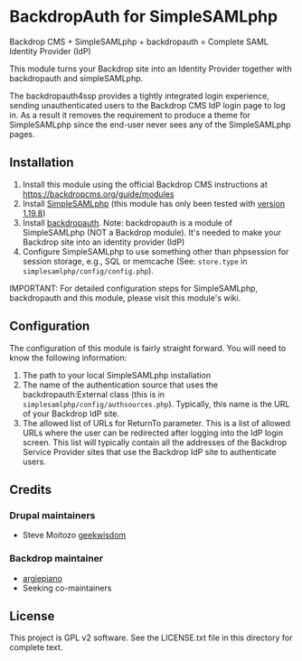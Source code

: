 # BackdropAuth for SimpleSAMLphp

Backdrop CMS + SimpleSAMLphp + backdropauth = Complete SAML Identity Provider (IdP)

This module turns your Backdrop site into an Identity Provider together with backdropauth and simpleSAMLphp.

The backdropauth4ssp provides a tightly integrated login experience, sending unauthenticated users to the Backdrop CMS IdP login page to log in. As a result it removes the requirement to produce a theme for SimpleSAMLphp since the end-user never sees any of the SimpleSAMLphp pages.

## Installation

1. Install this module using the official Backdrop CMS instructions at
  https://backdropcms.org/guide/modules
2. Install [SimpleSAMLphp](https://simplesamlphp.org/) (this module has only been tested with [version 1.19.8](https://github.com/simplesamlphp/simplesamlphp/releases/tag/v1.19.8))
3. Install [backdropauth](https://github.com/argiepiano/simplesamlphp-module-backdropauth). Note: backdropauth is a module of SimpleSAMLphp (NOT a Backdrop module). It's needed to make your Backdrop site into an identity provider (IdP)
4. Configure SimpleSAMLphp to use something other than phpsession for session storage, e.g., SQL or memcache (See: `store.type` in `simplesamlphp/config/config.php`).

IMPORTANT: For detailed configuration steps for SimpleSAMLphp, backdropauth and this module, please visit this module's wiki.

## Configuration

The configuration of this module is fairly straight forward. You will need to know the following information:
1. The path to your local SimpleSAMLphp installation
2. The name of the authentication source that uses the backdropauth:External class (this is in `simplesamlphp/config/authsources.php`). Typically, this name is the URL of your Backdrop IdP site.
3. The allowed list of URLs for ReturnTo parameter. This is a list of allowed URLs where the user can be redirected after logging into the IdP login screen. This list will typically contain all the addresses of the Backdrop Service Provider sites that use the Backdrop IdP site to authenticate users.


## Credits

### Drupal maintainers
- Steve Moitozo [geekwisdom](http://drupal.org/user/1662)

### Backdrop maintainer
- [argiepiano](https://github.com/argiepiano)
- Seeking co-maintainers

## License

This project is GPL v2 software. See the LICENSE.txt file in this directory for
complete text.
